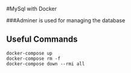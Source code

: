 #MySql with Docker

###Adminer is used for managing the database

## Useful Commands
```$xslt
docker-compose up
docker-compose rm -f
docker-compose down --rmi all
```
